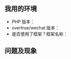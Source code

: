## 我用的环境

* PHP 版本：
* overtrue/wechat 版本：
* 是否使用了框架？框架名称：

## 问题及现象

<!--

描述你的问题现象，报错**贴截图**粘贴或者贴具体信息，提供**必要的代码段**

如果你不提供相关的代码，我不会做任何应答，直接 close，感谢！

请正确使用 Markdown: https://guides.github.com/features/mastering-markdown

-->
